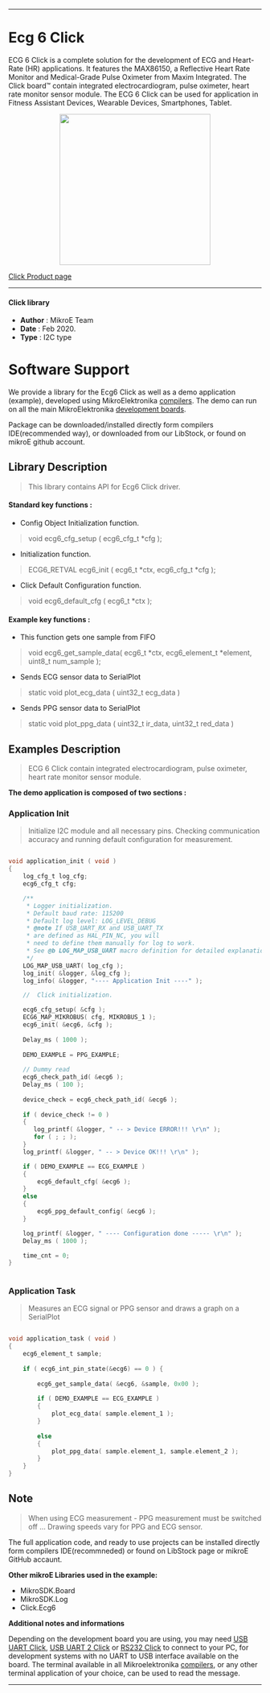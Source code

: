 
---
# Ecg 6 Click

ECG 6 Click is a complete solution for the development of ECG and Heart-Rate (HR) applications. It features the MAX86150, a Reflective Heart Rate Monitor and Medical-Grade Pulse Oximeter from Maxim Integrated. The Click board™ contain integrated electrocardiogram, pulse oximeter, heart rate monitor sensor module. The ECG 6 Click can be used for application in Fitness Assistant Devices, Wearable Devices, Smartphones, Tablet.

<p align="center">
  <img src="https://download.mikroe.com/images/click_for_ide/ecg3_click.png" height=300px>
</p>

[Click Product page](https://www.mikroe.com/ecg-6-click)

---


#### Click library 

- **Author**        : MikroE Team
- **Date**          : Feb 2020.
- **Type**          : I2C type


# Software Support

We provide a library for the Ecg6 Click 
as well as a demo application (example), developed using MikroElektronika 
[compilers](https://shop.mikroe.com/compilers). 
The demo can run on all the main MikroElektronika [development boards](https://shop.mikroe.com/development-boards).

Package can be downloaded/installed directly form compilers IDE(recommended way), or downloaded from our LibStock, or found on mikroE github account. 

## Library Description

> This library contains API for Ecg6 Click driver.

#### Standard key functions :

- Config Object Initialization function.
> void ecg6_cfg_setup ( ecg6_cfg_t *cfg ); 
 
- Initialization function.
> ECG6_RETVAL ecg6_init ( ecg6_t *ctx, ecg6_cfg_t *cfg );

- Click Default Configuration function.
> void ecg6_default_cfg ( ecg6_t *ctx );


#### Example key functions :

- This function gets one sample from FIFO
> void ecg6_get_sample_data( ecg6_t *ctx, ecg6_element_t *element, uint8_t num_sample );
 
- Sends ECG sensor data to SerialPlot
> static void plot_ecg_data ( uint32_t ecg_data )

- Sends PPG sensor data to SerialPlot
> static void plot_ppg_data ( uint32_t ir_data, uint32_t red_data )

## Examples Description

> ECG 6 Click contain integrated electrocardiogram, pulse oximeter, 
> heart rate monitor sensor module.

**The demo application is composed of two sections :**

### Application Init 

> Initialize I2C module and all necessary pins. Checking communication accuracy
> and running default configuration for measurement.

```c

void application_init ( void )
{
    log_cfg_t log_cfg;
    ecg6_cfg_t cfg;

    /** 
     * Logger initialization.
     * Default baud rate: 115200
     * Default log level: LOG_LEVEL_DEBUG
     * @note If USB_UART_RX and USB_UART_TX 
     * are defined as HAL_PIN_NC, you will 
     * need to define them manually for log to work. 
     * See @b LOG_MAP_USB_UART macro definition for detailed explanation.
     */
    LOG_MAP_USB_UART( log_cfg );
    log_init( &logger, &log_cfg );
    log_info( &logger, "---- Application Init ----" );

    //  Click initialization.

    ecg6_cfg_setup( &cfg );
    ECG6_MAP_MIKROBUS( cfg, MIKROBUS_1 );
    ecg6_init( &ecg6, &cfg );
    
    Delay_ms ( 1000 );
    
    DEMO_EXAMPLE = PPG_EXAMPLE;
   
    // Dummy read
    ecg6_check_path_id( &ecg6 );
    Delay_ms ( 100 );
    
    device_check = ecg6_check_path_id( &ecg6 );
    
    if ( device_check != 0 )
    {
       log_printf( &logger, " -- > Device ERROR!!! \r\n" );
       for ( ; ; );
    }
    log_printf( &logger, " -- > Device OK!!! \r\n" );

    if ( DEMO_EXAMPLE == ECG_EXAMPLE )
    {
        ecg6_default_cfg( &ecg6 );
    }
    else
    {
        ecg6_ppg_default_config( &ecg6 );
    }

    log_printf( &logger, " ---- Configuration done ----- \r\n" );
    Delay_ms ( 1000 );

    time_cnt = 0;
}
  
```

### Application Task

> Measures an ECG signal or PPG sensor and draws a graph on a SerialPlot

```c

void application_task ( void )
{
    ecg6_element_t sample;
    
    if ( ecg6_int_pin_state(&ecg6) == 0 ) {
        
        ecg6_get_sample_data( &ecg6, &sample, 0x00 );
    
        if ( DEMO_EXAMPLE == ECG_EXAMPLE )
        {
            plot_ecg_data( sample.element_1 );
        }
        
        else
        {
            plot_ppg_data( sample.element_1, sample.element_2 );
        }
    }
}  

```

## Note

> When using ECG measurement - PPG measurement must be switched off ...
> Drawing speeds vary for PPG and ECG sensor.

The full application code, and ready to use projects can be  installed directly form compilers IDE(recommneded) or found on LibStock page or mikroE GitHub accaunt.

**Other mikroE Libraries used in the example:** 

- MikroSDK.Board
- MikroSDK.Log
- Click.Ecg6

**Additional notes and informations**

Depending on the development board you are using, you may need 
[USB UART Click](https://shop.mikroe.com/usb-uart-click), 
[USB UART 2 Click](https://shop.mikroe.com/usb-uart-2-click) or 
[RS232 Click](https://shop.mikroe.com/rs232-click) to connect to your PC, for 
development systems with no UART to USB interface available on the board. The 
terminal available in all Mikroelektronika 
[compilers](https://shop.mikroe.com/compilers), or any other terminal application 
of your choice, can be used to read the message.



---
